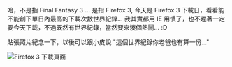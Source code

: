 哈，不是指 Final Fantasy 3 ... 是指 Firefox 3, 今天是 Firefox 3 下載日，看看能不能創下單日內最高的下載次數世界紀錄... 我其實都用 IE 用慣了，也不趕著一定要今天下載，不過既然有世界紀錄，當然要來湊個熱鬧... :D

貼張照片紀念一下，以後可以跟小皮說 "這個世界紀錄你老爸也有算一份..."

![Firefox 3 下載頁面](/images/2008-06-18-ff3-download-day/image_thumb.png)